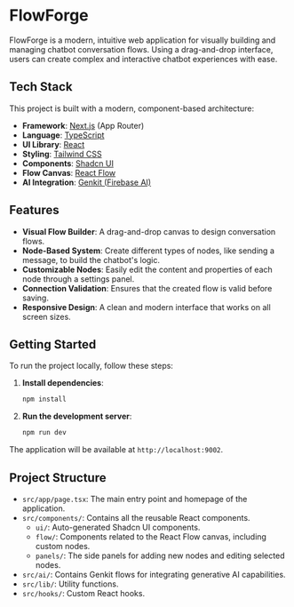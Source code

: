 # FlowForge

FlowForge is a modern, intuitive web application for visually building and managing chatbot conversation flows. Using a drag-and-drop interface, users can create complex and interactive chatbot experiences with ease.

## Tech Stack

This project is built with a modern, component-based architecture:

- **Framework**: [Next.js](https://nextjs.org/) (App Router)
- **Language**: [TypeScript](https://www.typescriptlang.org/)
- **UI Library**: [React](https://reactjs.org/)
- **Styling**: [Tailwind CSS](https://tailwindcss.com/)
- **Components**: [Shadcn UI](https://ui.shadcn.com/)
- **Flow Canvas**: [React Flow](https://reactflow.dev/)
- **AI Integration**: [Genkit (Firebase AI)](https://firebase.google.com/docs/genkit)

## Features

- **Visual Flow Builder**: A drag-and-drop canvas to design conversation flows.
- **Node-Based System**: Create different types of nodes, like sending a message, to build the chatbot's logic.
- **Customizable Nodes**: Easily edit the content and properties of each node through a settings panel.
- **Connection Validation**: Ensures that the created flow is valid before saving.
- **Responsive Design**: A clean and modern interface that works on all screen sizes.

## Getting Started

To run the project locally, follow these steps:

1.  **Install dependencies**:
    ```bash
    npm install
    ```

2.  **Run the development server**:
    ```bash
    npm run dev
    ```

The application will be available at `http://localhost:9002`.

## Project Structure

- `src/app/page.tsx`: The main entry point and homepage of the application.
- `src/components/`: Contains all the reusable React components.
  - `ui/`: Auto-generated Shadcn UI components.
  - `flow/`: Components related to the React Flow canvas, including custom nodes.
  - `panels/`: The side panels for adding new nodes and editing selected nodes.
- `src/ai/`: Contains Genkit flows for integrating generative AI capabilities.
- `src/lib/`: Utility functions.
- `src/hooks/`: Custom React hooks.